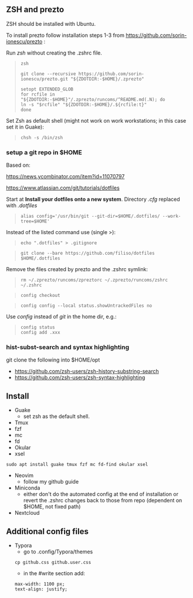 ## ZSH and prezto

ZSH should be installed with Ubuntu.

To install prezto follow installation steps 1-3 from https://github.com/sorin-ionescu/prezto :

Run *zsh* without creating the .zshrc file.

> ```
> zsh
> ```
> ```
> git clone --recursive https://github.com/sorin-ionescu/prezto.git "${ZDOTDIR:-$HOME}/.zprezto"
> ```
> ```
> setopt EXTENDED_GLOB
> for rcfile in "${ZDOTDIR:-$HOME}"/.zprezto/runcoms/^README.md(.N); do
> ln -s "$rcfile" "${ZDOTDIR:-$HOME}/.${rcfile:t}"
> done
> ```

Set Zsh as default shell (might not work on work workstations; in this case set it in Guake):

> ```
> chsh -s /bin/zsh
> ```

### setup a git repo in $HOME

Based on:

https://news.ycombinator.com/item?id=11070797

https://www.atlassian.com/git/tutorials/dotfiles

Start at **Install your dotfiles onto a new system**. Directory *.cfg* replaced with *.dotfiles*

> ```
> alias config='/usr/bin/git --git-dir=$HOME/.dotfiles/ --work-tree=$HOME'
> ```

Instead of the listed command use (single >):

> ```
> echo ".dotfiles" > .gitignore
> ```

> ```
> git clone --bare https://github.com/filiso/dotfiles $HOME/.dotfiles
> ```

Remove the files created by prezto and the .zshrc symlink:

> ```
> rm ~/.zprezto/runcoms/zpreztorc ~/.zprezto/runcoms/zshrc ~/.zshrc
> ```

> ```
> config checkout
> ```

> ```
> config config --local status.showUntrackedFiles no
> ```

Use *config* instead of *git* in the home dir, e.g.:

> ```
> config status
> config add .xxx
> ```

### hist-subst-search and syntax highlighting

git clone the following into $HOME/opt

- https://github.com/zsh-users/zsh-history-substring-search
- https://github.com/zsh-users/zsh-syntax-highlighting



## Install

- Guake
  - set zsh as the default shell.
- Tmux
- fzf
- mc
- fd
- Okular
- xsel

```
sudo apt install guake tmux fzf mc fd-find okular xsel
```

- Neovim
  - follow my github guide
- Miniconda
  - either don't do the automated config at the end of installation or revert the .zshrc changes back to those from repo (dependent on $HOME, not fixed path)
- Nextcloud

## Additional config files

- Typora
  - go to .config/Typora/themes
  ```
  cp github.css github.user.css
  ```
  - in the #write section add:
  ```
  max-width: 1100 px;
  text-align: justify;
  ```
